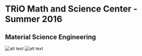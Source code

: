 # TRiO Math and Science Center - Summer 2016
## Material Science Engineering

![alt text](https://github.com/LumbermanOne/MSC-2016/blob/main/IMAGES/Poster_Final%20Slide%201.png)
![alt text](https://github.com/LumbermanOne/MSC-2016/blob/main/IMAGES/Poster_Final%20Slide%202.png)
